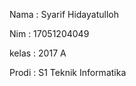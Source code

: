 Nama     : Syarif Hidayatulloh <br>

Nim      : 17051204049 <br>

kelas    : 2017 A <br>

Prodi    : S1 Teknik Informatika <br>
